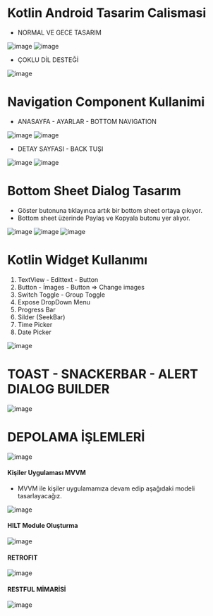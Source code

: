 # Kotlin Android Tasarim Calismasi
* NORMAL VE GECE TASARIM

![image](https://github.com/Gorur56/Android-Bootcamp-Program-Kotlin/assets/54911292/dbd8c331-80eb-434e-b0e7-c87bb98f560b) ![image](https://github.com/Gorur56/Android-Bootcamp-Program-Kotlin/assets/54911292/3b7793be-2914-427f-90f1-f96b84008da2)

* ÇOKLU DİL DESTEĞİ

![image](https://github.com/Gorur56/Android-Bootcamp-Program-Kotlin/assets/54911292/10bed999-9387-48ea-9990-5435dd9ff508)

# Navigation Component Kullanimi

* ANASAYFA - AYARLAR - BOTTOM NAVIGATION

![image](https://github.com/Gorur56/Android-Bootcamp-Program-Kotlin/assets/54911292/9a63f4bb-961b-4155-a294-6ee2c73751fa) ![image](https://github.com/Gorur56/Android-Bootcamp-Program-Kotlin/assets/54911292/6cb08daf-7f82-4be9-b54f-2e69a21398fb) 

* DETAY SAYFASI - BACK TUŞI
  
![image](https://github.com/Gorur56/Android-Bootcamp-Program-Kotlin/assets/54911292/25abfe7f-9ea6-4b3c-9f8c-6ff5526efb67) ![image](https://github.com/Gorur56/Android-Bootcamp-Program-Kotlin/assets/54911292/11d2c6de-cd1a-480a-b45c-097435f3e91d)

# Bottom Sheet Dialog Tasarım

* Göster butonuna tıklayınca artık bir bottom sheet ortaya çıkıyor.
* Bottom sheet üzerinde Paylaş ve Kopyala butonu yer alıyor. 

![image](https://github.com/Gorur56/Android-Bootcamp-Program-Kotlin/assets/54911292/d0979427-0123-4bc3-b862-a6896bcad796) ![image](https://github.com/Gorur56/Android-Bootcamp-Program-Kotlin/assets/54911292/0a59d231-cad4-456a-9d31-2b0e17a41d6c) ![image](https://github.com/Gorur56/Android-Bootcamp-Program-Kotlin/assets/54911292/e162d836-a6b9-4471-99a6-c12957e43007)

# Kotlin Widget Kullanımı
1. TextView - Edittext - Button
2. Button - İmages - Button => Change images
3. Switch Toggle - Group Toggle
4. Expose DropDown Menu
5. Progress Bar
6. Silder (SeekBar)
7. Time Picker
8. Date Picker

![image](https://github.com/Gorur56/Android-Bootcamp-Program-Kotlin/assets/54911292/07782988-ab7d-4932-aa26-4c80ffea53dd)

# TOAST - SNACKERBAR - ALERT DIALOG BUILDER

![image](https://github.com/Gorur56/Android-Bootcamp-Program-Kotlin/assets/54911292/3be4a34d-b991-47c4-b6c0-31b88178ea87)

# DEPOLAMA İŞLEMLERİ

![image](https://github.com/Gorur56/Android-Bootcamp-Program-Kotlin/assets/54911292/2b63000e-3e25-428f-a15d-9ccf383b20f4)

#### Kişiler Uygulaması MVVM

* MVVM ile kişiler uygulamamıza devam edip aşağıdaki modeli tasarlayacağız.

![image](https://github.com/Gorur56/Android-Bootcamp-Program-Kotlin/assets/54911292/f98fc7bf-a9ed-4805-bedf-a49d1663148c)

#### HILT Module Oluşturma

![image](https://github.com/Gorur56/Android-Bootcamp-Program-Kotlin/assets/54911292/aea78582-1bc3-47a3-8269-2769063c0176)

#### RETROFIT
![image](https://github.com/Gorur56/Android-Bootcamp-Program-Kotlin/assets/54911292/6a19225d-39bc-4143-b048-f66326de8444)

#### RESTFUL MİMARİSİ

![image](https://github.com/Gorur56/Android-Bootcamp-Program-Kotlin/assets/54911292/ae5f81a8-5cd2-4bbd-afc2-1d7853332bb3)



















